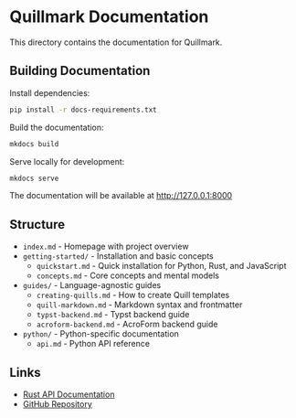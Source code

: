 # Quillmark Documentation

This directory contains the documentation for Quillmark.

## Building Documentation

Install dependencies:

```bash
pip install -r docs-requirements.txt
```

Build the documentation:

```bash
mkdocs build
```

Serve locally for development:

```bash
mkdocs serve
```

The documentation will be available at http://127.0.0.1:8000

## Structure

- `index.md` - Homepage with project overview
- `getting-started/` - Installation and basic concepts
  - `quickstart.md` - Quick installation for Python, Rust, and JavaScript
  - `concepts.md` - Core concepts and mental models
- `guides/` - Language-agnostic guides
  - `creating-quills.md` - How to create Quill templates
  - `quill-markdown.md` - Markdown syntax and frontmatter
  - `typst-backend.md` - Typst backend guide
  - `acroform-backend.md` - AcroForm backend guide
- `python/` - Python-specific documentation
  - `api.md` - Python API reference

## Links

- [Rust API Documentation](https://docs.rs/quillmark/latest/quillmark/)
- [GitHub Repository](https://github.com/nibsbin/quillmark)
